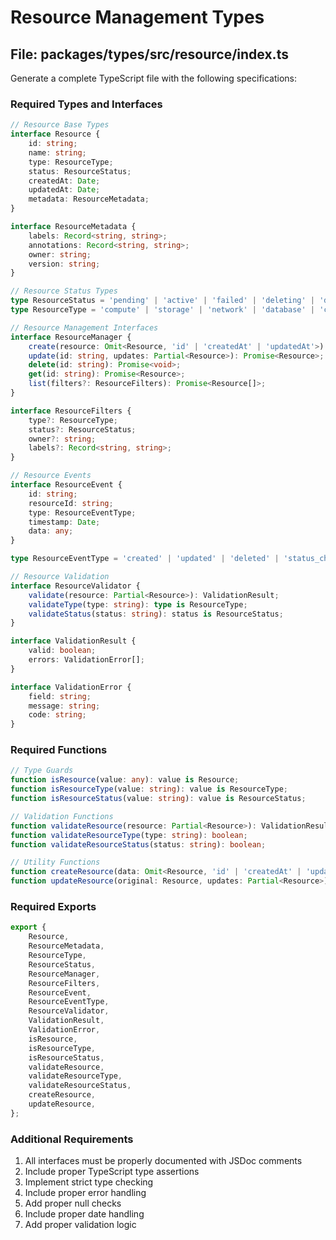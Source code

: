 # Resource Management Types

## File: packages/types/src/resource/index.ts

Generate a complete TypeScript file with the following specifications:

### Required Types and Interfaces

```typescript
// Resource Base Types
interface Resource {
    id: string;
    name: string;
    type: ResourceType;
    status: ResourceStatus;
    createdAt: Date;
    updatedAt: Date;
    metadata: ResourceMetadata;
}

interface ResourceMetadata {
    labels: Record<string, string>;
    annotations: Record<string, string>;
    owner: string;
    version: string;
}

// Resource Status Types
type ResourceStatus = 'pending' | 'active' | 'failed' | 'deleting' | 'deleted';
type ResourceType = 'compute' | 'storage' | 'network' | 'database' | 'custom';

// Resource Management Interfaces
interface ResourceManager {
    create(resource: Omit<Resource, 'id' | 'createdAt' | 'updatedAt'>): Promise<Resource>;
    update(id: string, updates: Partial<Resource>): Promise<Resource>;
    delete(id: string): Promise<void>;
    get(id: string): Promise<Resource>;
    list(filters?: ResourceFilters): Promise<Resource[]>;
}

interface ResourceFilters {
    type?: ResourceType;
    status?: ResourceStatus;
    owner?: string;
    labels?: Record<string, string>;
}

// Resource Events
interface ResourceEvent {
    id: string;
    resourceId: string;
    type: ResourceEventType;
    timestamp: Date;
    data: any;
}

type ResourceEventType = 'created' | 'updated' | 'deleted' | 'status_changed' | 'error';

// Resource Validation
interface ResourceValidator {
    validate(resource: Partial<Resource>): ValidationResult;
    validateType(type: string): type is ResourceType;
    validateStatus(status: string): status is ResourceStatus;
}

interface ValidationResult {
    valid: boolean;
    errors: ValidationError[];
}

interface ValidationError {
    field: string;
    message: string;
    code: string;
}
```

### Required Functions

```typescript
// Type Guards
function isResource(value: any): value is Resource;
function isResourceType(value: string): value is ResourceType;
function isResourceStatus(value: string): value is ResourceStatus;

// Validation Functions
function validateResource(resource: Partial<Resource>): ValidationResult;
function validateResourceType(type: string): boolean;
function validateResourceStatus(status: string): boolean;

// Utility Functions
function createResource(data: Omit<Resource, 'id' | 'createdAt' | 'updatedAt'>): Resource;
function updateResource(original: Resource, updates: Partial<Resource>): Resource;
```

### Required Exports
```typescript
export {
    Resource,
    ResourceMetadata,
    ResourceType,
    ResourceStatus,
    ResourceManager,
    ResourceFilters,
    ResourceEvent,
    ResourceEventType,
    ResourceValidator,
    ValidationResult,
    ValidationError,
    isResource,
    isResourceType,
    isResourceStatus,
    validateResource,
    validateResourceType,
    validateResourceStatus,
    createResource,
    updateResource,
};
```

### Additional Requirements
1. All interfaces must be properly documented with JSDoc comments
2. Include proper TypeScript type assertions
3. Implement strict type checking
4. Include proper error handling
5. Add proper null checks
6. Include proper date handling
7. Add proper validation logic
